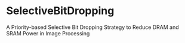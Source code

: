 # SelectiveBitDropping
A Priority-based Selective Bit Dropping Strategy to Reduce DRAM and SRAM Power in Image Processing
